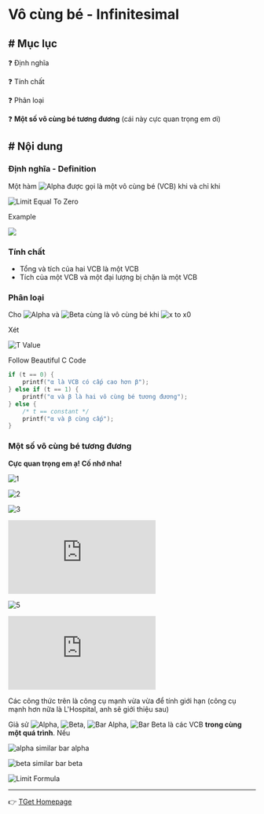 # Vô cùng bé - Infinitesimal
## # Mục lục
:question: Định nghĩa

:question: Tính chất

:question: Phân loại

:question: **Một số vô cùng bé tương đương** (cái này cực quan trọng em ơi)

## # Nội dung
### Định nghĩa - Definition
Một hàm ![Alpha](https://latex.codecogs.com/gif.latex?\alpha(x)) được gọi là một vô cùng bé (VCB) khi và chỉ khi

![Limit Equal To Zero](https://latex.codecogs.com/gif.latex?\lim_{x\to&space;x_0}\alpha(x)=0)

Example

![](https://latex.codecogs.com/gif.latex?\lim_{x\to&space;\infty}\frac{1}{x}=0)

### Tính chất
- Tổng và tích của hai VCB là một VCB
- Tích của một VCB và một đại lượng bị chặn là một VCB

### Phân loại
Cho ![Alpha](https://latex.codecogs.com/gif.latex?\alpha(x)) và ![Beta](https://latex.codecogs.com/gif.latex?\beta(x)) cùng là vô cùng bé khi ![x to x0](https://latex.codecogs.com/gif.latex?x&space;\mapsto&space;x_0)

Xét

![T Value](https://latex.codecogs.com/gif.latex?t=\lim_{x\to&space;x_0}\frac{\alpha(x)}{\beta(x)})

Follow Beautiful C Code

```c
if (t == 0) {
    printf("α là VCB có cấp cao hơn β");
} else if (t == 1) {
    printf("α và β là hai vô cùng bé tương đương");
} else {
    /* t == constant */
    printf("α và β cùng cấp");
}
```

### Một số vô cùng bé tương đương
**Cực quan trọng em ạ! Cố nhớ nha!**

![1](https://latex.codecogs.com/gif.latex?\sin&space;\alpha\sim\alpha)

![2](https://latex.codecogs.com/gif.latex?\tan&space;\alpha\sim\alpha)

![3](https://latex.codecogs.com/gif.latex?1-\cos&space;\alpha\sim\frac{\alpha^2}{2})

![4](https://latex.codecogs.com/gif.latex?%5Cln%281&plus;%5Calpha%29%5Csim%20%5Calpha)

![5](https://latex.codecogs.com/gif.latex?e^\alpha-1\sim\alpha)

![6](https://latex.codecogs.com/gif.latex?%281&plus;%5Cmu%29%5E%5Calpha-1%5Csim%5Cmu.%5Calpha)

Các công thức trên là công cụ mạnh vừa vừa để tính giới hạn (công cụ mạnh hơn nữa là L'Hospital, anh sẽ giới thiệu sau)

Giả sử ![Alpha](https://latex.codecogs.com/gif.latex?\alpha), ![Beta](https://latex.codecogs.com/gif.latex?\beta), ![Bar Alpha](https://latex.codecogs.com/gif.latex?\bar{\alpha}), ![Bar Beta](https://latex.codecogs.com/gif.latex?\bar{\beta}) là các VCB **trong cùng một quá trình**. Nếu 

![alpha similar bar alpha](https://latex.codecogs.com/gif.latex?\alpha&space;\sim\bar{\alpha})

![beta similar bar beta](https://latex.codecogs.com/gif.latex?\beta&space;\sim\bar{\beta})

![Limit Formula](https://latex.codecogs.com/gif.latex?\dpi{120}&space;\rightarrow&space;\lim_{x\to&space;x_0}\frac{\alpha}{\beta}=\lim_{x\to&space;x_0}\frac{\bar{\alpha}}{\bar{\beta}})

___
:point_right: [TGet Homepage](/#vi-tích-phân-a1-calculus-a1)
